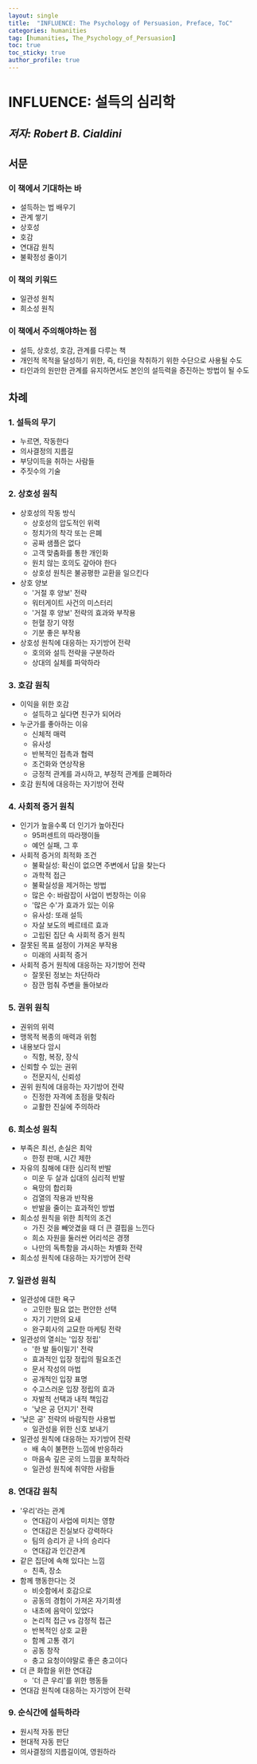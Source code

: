 ```yaml
---
layout: single
title:  "INFLUENCE: The Psychology of Persuasion, Preface, ToC"
categories: humanities
tag: [humanities, The_Psychology_of_Persuasion]
toc: true
toc_sticky: true
author_profile: true
---
```


# INFLUENCE: 설득의 심리학
## *저자: Robert B. Cialdini*

## 서문

### 이 책에서 기대하는 바
- 설득하는 법 배우기
- 관계 쌓기
- 상호성
- 호감
- 연대감 원칙
- 불확정성 줄이기

### 이 책의 키워드
- 일관성 원칙
- 희소성 원칙

### 이 책에서 주의해야하는 점
- 설득, 상호성, 호감, 관계를 다루는 책
- 개인적 목적을 달성하기 위한, 즉, 타인을 착취하기 위한 수단으로 사용될 수도
- 타인과의 원만한 관계를 유지하면서도 본인의 설득력을 증진하는 방법이 될 수도

## 차례

### 1. 설득의 무기
- 누르면, 작동한다
- 의사결정의 지름길
- 부당이득을 취하는 사람들
- 주짓수의 기술

### 2. 상호성 원칙
- 상호성의 작동 방식
    - 상호성의 압도적인 위력
    - 정치가의 착각 또는 은폐
    - 공짜 샘플은 없다
    - 고객 맞춤화를 통한 개인화
    - 원치 않는 호의도 갚아야 한다
    - 상호성 원칙은 불공평한 교환을 일으킨다
- 상호 양보
    - '거절 후 양보' 전략
    - 워터게이트 사건의 미스터리
    - '거절 후 양보' 전략의 효과와 부작용
    - 헌혈 장기 약정
    - 기분 좋은 부작용
- 상호성 원칙에 대응하는 자기방어 전략
    - 호의와 설득 전략을 구분하라
    - 상대의 실체를 파악하라

### 3. 호감 원칙
- 이익을 위한 호감
    - 설득하고 싶다면 친구가 되어라
- 누군가를 좋아하는 이유
    - 신체적 매력
    - 유사성
    - 반복적인 접촉과 협력
    - 조건화와 연상작용
    - 긍정적 관계를 과시하고, 부정적 관계를 은폐하라
- 호감 원칙에 대응하는 자기방어 전략

### 4. 사회적 증거 원칙
- 인기가 높을수록 더 인기가 높아진다
    - 95퍼센트의 따라쟁이들
    - 예언 실패, 그 후
- 사회적 증거의 최적화 조건
    - 불확실성: 확신이 없으면 주변에서 답을 찾는다
    - 과학적 접근
    - 불확실성을 제거하는 방법
    - 많은 수: 바람잡이 사업이 번창하는 이유
    - '많은 수'가 효과가 있는 이유
    - 유사성: 또래 설득
    - 자살 보도의 베르테르 효과
    - 고립된 집단 속 사회적 증거 원칙
- 잘못된 목표 설정이 가져온 부작용
    - 미래의 사회적 증거
- 사회적 증거 원칙에 대응하는 자기방어 전략
    - 잘못된 정보는 차단하라
    - 잠깐 멈춰 주변을 돌아보라

### 5. 권위 원칙
- 권위의 위력
- 맹목적 복종의 매력과 위험
- 내용보다 암시
    - 직함, 복장, 장식
- 신뢰할 수 있는 권위
    - 전문지식, 신뢰성
- 권위 원칙에 대응하는 자기방어 전략
    - 진정한 자격에 초점을 맞춰라
    - 교활한 진실에 주의하라

### 6. 희소성 원칙
- 부족은 최선, 손실은 최악
    - 한정 판매, 시간 제한
- 자유의 침해에 대한 심리적 반발
    - 미운 두 살과 십대의 심리적 반발
    - 욕망의 합리화
    - 검열의 작용과 반작용
    - 반발을 줄이는 효과적인 방법
- 희소성 원칙을 위한 최적의 조건
    - 가진 것을 빼앗겼을 때 더 큰 결핍을 느낀다
    - 희소 자원을 둘러싼 어리석은 경쟁
    - 나만의 독특함을 과시하는 차별화 전략
- 희소성 원칙에 대응하는 자기방어 전략

### 7. 일관성 원칙
- 일관성에 대한 욕구
    - 고민한 필요 없는 편안한 선택
    - 자기 기만의 요새
    - 완구회사의 교묘한 마케팅 전략
- 일관성의 열쇠는 '입장 정립'
    - '한 발 들이밀기' 전략
    - 효과적인 입장 정립의 필요조건
    - 문서 작성의 마법
    - 공개적인 입장 표명
    - 수고스러운 입장 정립의 효과
    - 자발적 선택과 내적 책임감
    - '낮은 공 던지기' 전략
- '낮은 공' 전략의 바람직한 사용법
    - 일관성을 위한 신호 보내기
- 일관성 원칙에 대응하는 자기방어 전략
    - 배 속이 불편한 느낌에 반응하라
    - 마음속 깊은 곳의 느낌을 포착하라
    - 일관성 원칙에 취약한 사람들

### 8. 연대감 원칙
- '우리'라는 관계
    - 연대감이 사업에 미치는 영향
    - 연대감은 진실보다 강력하다
    - 팀의 승리가 곧 나의 승리다
    - 연대감과 인간관계
- 같은 집단에 속해 있다는 느낌
    - 친족, 장소
- 함께 행동한다는 것
    - 비슷함에서 호감으로
    - 공동의 경험이 가져온 자기희생
    - 내초에 음악이 있었다
    - 논리적 접근 vs 감정적 접근
    - 반복적인 상호 교환
    - 함께 고통 겪기
    - 공동 창작
    - 충고 요청이야말로 좋은 충고이다
- 더 큰 화합을 위한 연대감
    - '더 큰 우리'를 위한 행동들
- 연대감 원칙에 대응하는 자기방어 전략

### 9. 순식간에 설득하라
- 원시적 자동 판단
- 현대적 자동 판단
- 의사결정의 지름길이여, 영원하라